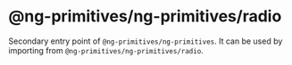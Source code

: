 # @ng-primitives/ng-primitives/radio

Secondary entry point of `@ng-primitives/ng-primitives`. It can be used by importing from `@ng-primitives/ng-primitives/radio`.
